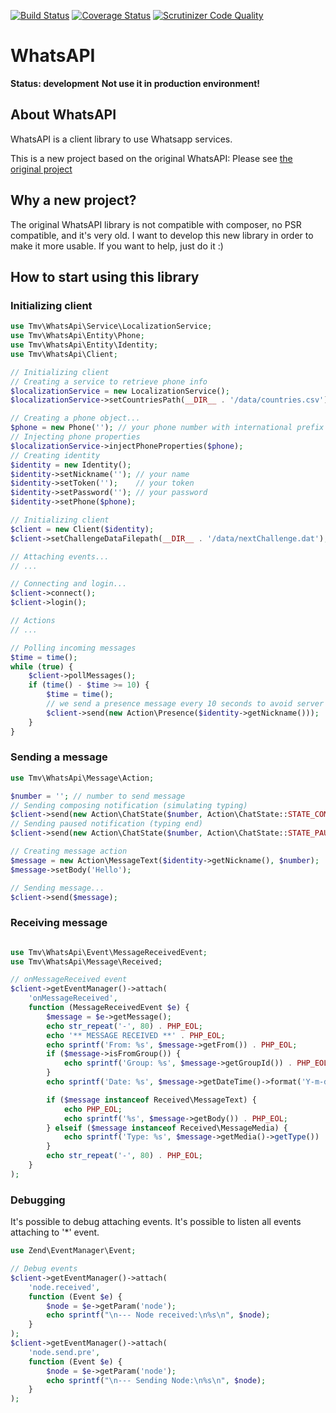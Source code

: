 [![Build Status](https://travis-ci.org/thomasvargiu/TmvWhatsApi.png?branch=master)](https://travis-ci.org/thomasvargiu/TmvWhatsApi)
[![Coverage Status](https://coveralls.io/repos/thomasvargiu/TmvWhatsApi/badge.png?branch=master)](https://coveralls.io/r/thomasvargiu/TmvWhatsApi?branch=master)
[![Scrutinizer Code Quality](https://scrutinizer-ci.com/g/thomasvargiu/TmvWhatsApi/badges/quality-score.png?s=c66994bc72499c4771de0e22fb8f257b75685552)](https://scrutinizer-ci.com/g/thomasvargiu/TmvWhatsApi/)

# WhatsAPI

**Status: development**
**Not use it in production environment!**

## About WhatsAPI

WhatsAPI is a client library to use Whatsapp services.

This is a new project based on the original WhatsAPI:
Please see [the original project](https://github.com/venomous0x/WhatsAPI)

## Why a new project?

The original WhatsAPI library is not compatible with composer, no PSR compatible, and it's very old.
I want to develop this new library in order to make it more usable.
If you want to help, just do it :)

## How to start using this library

### Initializing client ###

```php
use Tmv\WhatsApi\Service\LocalizationService;
use Tmv\WhatsApi\Entity\Phone;
use Tmv\WhatsApi\Entity\Identity;
use Tmv\WhatsApi\Client;

// Initializing client
// Creating a service to retrieve phone info
$localizationService = new LocalizationService();
$localizationService->setCountriesPath(__DIR__ . '/data/countries.csv');

// Creating a phone object...
$phone = new Phone(''); // your phone number with international prefix
// Injecting phone properties
$localizationService->injectPhoneProperties($phone);
// Creating identity
$identity = new Identity();
$identity->setNickname(''); // your name
$identity->setToken('');    // your token
$identity->setPassword(''); // your password
$identity->setPhone($phone);

// Initializing client
$client = new Client($identity);
$client->setChallengeDataFilepath(__DIR__ . '/data/nextChallenge.dat');

// Attaching events...
// ...

// Connecting and login...
$client->connect();
$client->login();

// Actions
// ...

// Polling incoming messages
$time = time();
while (true) {
    $client->pollMessages();
    if (time() - $time >= 10) {
        $time = time();
        // we send a presence message every 10 seconds to avoid server disconnection
        $client->send(new Action\Presence($identity->getNickname()));
    }
}
```

### Sending a message ###

```php
use Tmv\WhatsApi\Message\Action;

$number = ''; // number to send message
// Sending composing notification (simulating typing)
$client->send(new Action\ChatState($number, Action\ChatState::STATE_COMPOSING));
// Sending paused notification (typing end)
$client->send(new Action\ChatState($number, Action\ChatState::STATE_PAUSED));

// Creating message action
$message = new Action\MessageText($identity->getNickname(), $number);
$message->setBody('Hello');

// Sending message...
$client->send($message);
```

### Receiving message ###

```php

use Tmv\WhatsApi\Event\MessageReceivedEvent;
use Tmv\WhatsApi\Message\Received;

// onMessageReceived event
$client->getEventManager()->attach(
    'onMessageReceived',
    function (MessageReceivedEvent $e) {
        $message = $e->getMessage();
        echo str_repeat('-', 80) . PHP_EOL;
        echo '** MESSAGE RECEIVED **' . PHP_EOL;
        echo sprintf('From: %s', $message->getFrom()) . PHP_EOL;
        if ($message->isFromGroup()) {
            echo sprintf('Group: %s', $message->getGroupId()) . PHP_EOL;
        }
        echo sprintf('Date: %s', $message->getDateTime()->format('Y-m-d H:i:s')) . PHP_EOL;

        if ($message instanceof Received\MessageText) {
            echo PHP_EOL;
            echo sprintf('%s', $message->getBody()) . PHP_EOL;
        } elseif ($message instanceof Received\MessageMedia) {
            echo sprintf('Type: %s', $message->getMedia()->getType()) . PHP_EOL;
        }
        echo str_repeat('-', 80) . PHP_EOL;
    }
);
```

### Debugging ###

It's possible to debug attaching events. It's possible to listen all events attaching to '*' event.

```php
use Zend\EventManager\Event;

// Debug events
$client->getEventManager()->attach(
    'node.received',
    function (Event $e) {
        $node = $e->getParam('node');
        echo sprintf("\n--- Node received:\n%s\n", $node);
    }
);
$client->getEventManager()->attach(
    'node.send.pre',
    function (Event $e) {
        $node = $e->getParam('node');
        echo sprintf("\n--- Sending Node:\n%s\n", $node);
    }
);
```
